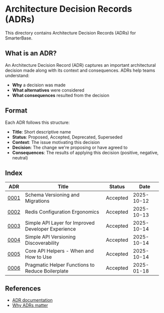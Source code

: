 # Architecture Decision Records (ADRs)

This directory contains Architecture Decision Records (ADRs) for SmarterBase.

## What is an ADR?

An Architecture Decision Record (ADR) captures an important architectural decision made along with its context and consequences. ADRs help teams understand:
- **Why** a decision was made
- **What alternatives** were considered
- **What consequences** resulted from the decision

## Format

Each ADR follows this structure:
- **Title**: Short descriptive name
- **Status**: Proposed, Accepted, Deprecated, Superseded
- **Context**: The issue motivating this decision
- **Decision**: The change we're proposing or have agreed to
- **Consequences**: The results of applying this decision (positive, negative, neutral)

## Index

| ADR | Title | Status | Date |
|-----|-------|--------|------|
| [0001](0001-schema-versioning-and-migrations.md) | Schema Versioning and Migrations | Accepted | 2025-10-12 |
| [0002](0002-redis-configuration-ergonomics.md) | Redis Configuration Ergonomics | Accepted | 2025-10-13 |
| [0003](0003-simple-api-layer.md) | Simple API Layer for Improved Developer Experience | Accepted | 2025-10-14 |
| [0004](0004-simple-api-versioning.md) | Simple API Versioning Discoverability | Accepted | 2025-10-14 |
| [0005](0005-core-api-helpers-guidance.md) | Core API Helpers - When and How to Use | Accepted | 2025-10-14 |
| [0006](0006-collection-api.md) | Pragmatic Helper Functions to Reduce Boilerplate | Accepted | 2025-01-18 |

## References

- [ADR documentation](https://adr.github.io/)
- [Why ADRs matter](https://cognitect.com/blog/2011/11/15/documenting-architecture-decisions)
